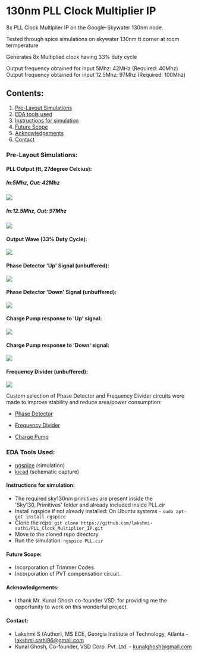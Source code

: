 # 130nm PLL Clock Multiplier IP
8x PLL Clock Multiplier IP on the Google-Skywater 130nm node.

Tested through spice simulations on skywater 130nm tt corner at room termperature

Generates 8x Multiplied clock having 33% duty cycle

Output frequency obtained for input 5Mhz: 42MHz  (Required: 40Mhz) <br>
Output frequency obtained for input 12.5Mhz: 97Mhz   (Required: 100Mhz)

<h2> Contents: </h2>

1. [Pre-Layout Simulations](https://github.com/lakshmi-sathi/PLL_Clock_Multiplier_IP/blob/main/README.md#-pll-output-tt-27degree-celcius-)
2. [EDA tools used](https://github.com/lakshmi-sathi/PLL_Clock_Multiplier_IP/blob/main/README.md#-EDA-tools-used-)
3. [Instructions for simulation](https://github.com/lakshmi-sathi/PLL_Clock_Multiplier_IP/blob/main/README.md#-Instructions-for-simulation-)
4. [Future Scope](https://github.com/lakshmi-sathi/PLL_Clock_Multiplier_IP/blob/main/README.md#-Future-Scope-)
5. [Acknowledgements](https://github.com/lakshmi-sathi/PLL_Clock_Multiplier_IP/blob/main/README.md#-Acknowledgements-)
6. [Contact](https://github.com/lakshmi-sathi/PLL_Clock_Multiplier_IP/blob/main/README.md#-Contact-)

<h3> Pre-Layout Simulations: </h3>

<h4> PLL Output (tt, 27degree Celcius): </h4>

<h5> In:5Mhz, Out: 42Mhz </h5>

![](Images/PLL_cust_42Mhz.jpg)

<h5> In:12.5Mhz, Out: 97Mhz </h5>

![](Images/PLL_cust_97Mhz.jpg)

<h4> Output Wave (33% Duty Cycle): </h4>

![](Images/DutyCycle.png)

<h4> Phase Detector 'Up' Signal (unbuffered): </h4>

![](PhaseDetector/PD_10T_waveform.jpg)

<h4> Phase Detector 'Down' Signal (unbuffered): </h4>

![](PhaseDetector/PD_10T_waveform2.jpg)

<h4> Charge Pump response to 'Up' signal: </h4>

![](ChargePump/chpmp_up_merged.jpg)

<h4> Charge Pump response to 'Down' signal: </h4>

![](ChargePump/chpmp_down_merged.jpg)

<h4> Frequency Divider (unbuffered): </h4>

![](FrequencyDivider/FD_stage3.jpg)

Custom selection of Phase Detector and Frequency Divider circuits were made to improve stability and reduce area/power consumption:
* [Phase Detector](https://github.com/lakshmi-sathi/PLL_Clock_Multiplier_IP/tree/main/PhaseDetector)

* [Frequency Divider](https://github.com/lakshmi-sathi/PLL_Clock_Multiplier_IP/tree/main/FrequencyDivider) 

* [Charge Pump](https://github.com/lakshmi-sathi/PLL_Clock_Multiplier_IP/tree/main/ChargePump)

<h3> EDA Tools Used: </h4>

* [ngspice](http://ngspice.sourceforge.net/download.html) (simulation) <br>
* [kicad](https://kicad.org/) (schematic capture)

<h4> Instructions for simulation: </h4>

* The required sky130nm primitives are present inside the 'Sky130_Primitives' folder and already included inside PLL.cir
* Install ngspice if not already installed: 
    On Ubuntu systems - ```sudo apt-get install ngspice```
* Clone the repo:
    ```git clone https://github.com/lakshmi-sathi/PLL_Clock_Multiplier_IP.git```
* Move to the cloned repo directory.
* Run the simulation: 
    ```ngspice PLL.cir``` 

<h4> Future Scope: </h4> 

* Incorporation of Trimmer Codes.
* Incorporation of PVT compensation circuit.

<h4> Acknowledgements: </h4>

* I thank Mr. Kunal Ghosh co-founder VSD, for providing me the opportunity to  work on this wonderful project

<h4> Contact: </h4>

* Lakshmi S (Author), MS ECE, Georgia Institute of Technology, Atlanta - lakshmi.sathi96@gmail.com
* Kunal Ghosh, Co-founder, VSD Corp. Pvt. Ltd. - kunalghosh@gmail.com

